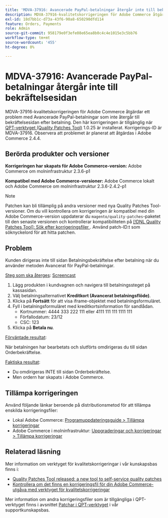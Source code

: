```yaml
---
title: 'MDVA-37916: Avancerade PayPal-betalningar återgår inte till bekräftelsesidan'
description: MDVA-37916-kvalitetskorrigeringen för Adobe Commerce åtgärdar ett problem med Avancerade PayPal-betalningar som inte återgår till bekräftelsesidan efter betalning. Den här korrigeringen är tillgänglig när [QPT-verktyget (Quality Patches Tool)](https://devdocs.magento.com/guides/v2.4/comp-mgr/patching.html#mqp) 1.0.25 är installerat. Korrigerings-ID är MDVA-37916. Observera att problemet är planerat att åtgärdas i Adobe Commerce 2.4.4.
exl-id: 18d7bb1c-d73a-43f6-90a8-650290dfd114
feature: Orders, Payments
role: Admin
source-git-commit: 958179e0f3efe08e65ea8b0c4c4e1015e3c5bb76
workflow-type: tm+mt
source-wordcount: '455'
ht-degree: 0%

---
```


# MDVA-37916: Avancerade PayPal-betalningar återgår inte till bekräftelsesidan

MDVA-37916-kvalitetskorrigeringen för Adobe Commerce åtgärdar ett problem med Avancerade PayPal-betalningar som inte återgår till bekräftelsesidan efter betalning. Den här korrigeringen är tillgänglig när [QPT-verktyget (Quality Patches Tool)](https://devdocs.magento.com/guides/v2.4/comp-mgr/patching.html#mqp) 1.0.25 är installerat. Korrigerings-ID är MDVA-37916. Observera att problemet är planerat att åtgärdas i Adobe Commerce 2.4.4.

## Berörda produkter och versioner

**Korrigeringen har skapats för Adobe Commerce-version:**
Adobe Commerce om molninfrastruktur 2.3.6-p1

**Kompatibel med Adobe Commerce-versioner:**
Adobe Commerce lokalt och Adobe Commerce om molninfrastruktur 2.3.6-2.4.2-p1

>[!NOTE]
>
>Patchen kan bli tillämplig på andra versioner med nya Quality Patches Tool-versioner. Om du vill kontrollera om korrigeringen är kompatibel med din Adobe Commerce-version uppdaterar du `magento/quality-patches`-paketet till den senaste versionen och kontrollerar kompatibiliteten på [[!DNL Quality Patches Tool]: Sök efter korrigeringsfiler ](https://devdocs.magento.com/quality-patches/tool.html#patch-grid). Använd patch-ID:t som söknyckelord för att hitta patchen.

## Problem

Kunden dirigeras inte till sidan Betalningsbekräftelse efter betalning när du använder metoden Avancerat för PayPal-betalningar.

<u>Steg som ska återges</u>: [Screencast](https://assets.adobe.com/public/025d479b-5796-4772-6f3d-adc86306a799)

1. Lägg produkten i kundvagnen och navigera till betalningssteget på kassasidan.
1. Välj betalningsalternativet **Kreditkort (Avancerat betalningsflöde)**.
1. Klicka på **Fortsätt** för att visa iframe-objektet med betalningsformuläret.
1. Fyll i betalningsformuläret med kreditkortsinformation för sandlådan.
   * Kortnummer: 4444 333 222 111 eller 4111 111 111 1111 111
   * Förfallodatum: 23/12
   * CSC: 123
1. Klicka på **Betala nu**.

<u>Förväntade resultat</u>:

När betalningen har bearbetats och slutförts omdirigeras du till sidan Orderbekräftelse.

<u>Faktiska resultat</u>:

* Du omdirigeras INTE till sidan Orderbekräftelse.
* Men ordern har skapats i Adobe Commerce.

## Tillämpa korrigeringen

Använd följande länkar beroende på distributionsmetod för att tillämpa enskilda korrigeringsfiler:

* Lokal Adobe Commerce: [Programuppdateringsguide > Tillämpa korrigeringar](https://devdocs.magento.com/guides/v2.4/comp-mgr/patching/mqp.html)
* Adobe Commerce i molninfrastruktur: [Uppgraderingar och korrigeringar > Tillämpa korrigeringar](https://devdocs.magento.com/cloud/project/project-patch.html)

## Relaterad läsning

Mer information om verktyget för kvalitetskorrigeringar i vår kunskapsbas finns i:

* [Quality Patches Tool released: a new tool to self-service quality patches](/help/announcements/adobe-commerce-announcements/magento-quality-patches-released-new-tool-to-self-serve-quality-patches.md)
* [Kontrollera om det finns en korrigeringsfil för din Adobe Commerce-utgåva med verktyget för kvalitetskorrigeringar](/help/support-tools/patches-available-in-qpt-tool/check-patch-for-magento-issue-with-magento-quality-patches.md)

Mer information om andra korrigeringsfiler som är tillgängliga i QPT-verktyget finns i avsnittet [Patchar i QPT-verktyget](https://support.magento.com/hc/en-us/sections/360010506631-Patches-available-in-QPT-tool-) i vår supportkunskapsbas.
